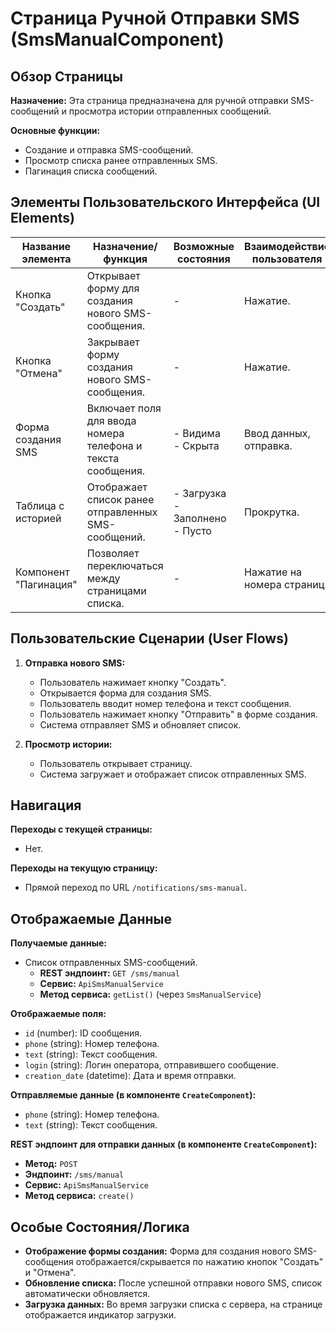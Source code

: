 # Страница Ручной Отправки SMS (SmsManualComponent)

## Обзор Страницы

**Назначение:** Эта страница предназначена для ручной отправки SMS-сообщений и просмотра истории отправленных сообщений.

**Основные функции:**
-   Создание и отправка SMS-сообщений.
-   Просмотр списка ранее отправленных SMS.
-   Пагинация списка сообщений.

## Элементы Пользовательского Интерфейса (UI Elements)

| Название элемента | Назначение/функция | Возможные состояния | Взаимодействие пользователя |
| --- | --- | --- | --- |
| Кнопка "Создать" | Открывает форму для создания нового SMS-сообщения. | - | Нажатие. |
| Кнопка "Отмена" | Закрывает форму создания нового SMS-сообщения. | - | Нажатие. |
| Форма создания SMS | Включает поля для ввода номера телефона и текста сообщения. | - Видима<br>- Скрыта | Ввод данных, отправка. |
| Таблица с историей | Отображает список ранее отправленных SMS-сообщений. | - Загрузка<br>- Заполнено<br>- Пусто | Прокрутка. |
| Компонент "Пагинация" | Позволяет переключаться между страницами списка. | - | Нажатие на номера страниц. |

## Пользовательские Сценарии (User Flows)

1.  **Отправка нового SMS:**
    -   Пользователь нажимает кнопку "Создать".
    -   Открывается форма для создания SMS.
    -   Пользователь вводит номер телефона и текст сообщения.
    -   Пользователь нажимает кнопку "Отправить" в форме создания.
    -   Система отправляет SMS и обновляет список.

2.  **Просмотр истории:**
    -   Пользователь открывает страницу.
    -   Система загружает и отображает список отправленных SMS.

## Навигация

**Переходы с текущей страницы:**
-   Нет.

**Переходы на текущую страницу:**
-   Прямой переход по URL `/notifications/sms-manual`.

## Отображаемые Данные

**Получаемые данные:**
-   Список отправленных SMS-сообщений.
    -   **REST эндпоинт:** `GET /sms/manual`
    -   **Сервис:** `ApiSmsManualService`
    -   **Метод сервиса:** `getList()` (через `SmsManualService`)

**Отображаемые поля:**
-   `id` (number): ID сообщения.
-   `phone` (string): Номер телефона.
-   `text` (string): Текст сообщения.
-   `login` (string): Логин оператора, отправившего сообщение.
-   `creation_date` (datetime): Дата и время отправки.

**Отправляемые данные (в компоненте `CreateComponent`):**
-   `phone` (string): Номер телефона.
-   `text` (string): Текст сообщения.

**REST эндпоинт для отправки данных (в компоненте `CreateComponent`):**
-   **Метод:** `POST`
-   **Эндпоинт:** `/sms/manual`
-   **Сервис:** `ApiSmsManualService`
-   **Метод сервиса:** `create()`

## Особые Состояния/Логика

-   **Отображение формы создания:** Форма для создания нового SMS-сообщения отображается/скрывается по нажатию кнопок "Создать" и "Отмена".
-   **Обновление списка:** После успешной отправки нового SMS, список автоматически обновляется.
-   **Загрузка данных:** Во время загрузки списка с сервера, на странице отображается индикатор загрузки.
